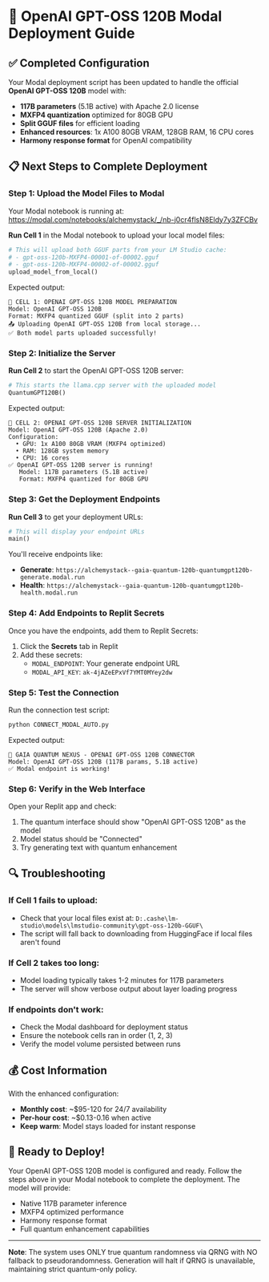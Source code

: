 # 🌌 OpenAI GPT-OSS 120B Modal Deployment Guide

## ✅ Completed Configuration

Your Modal deployment script has been updated to handle the official **OpenAI GPT-OSS 120B** model with:
- **117B parameters** (5.1B active) with Apache 2.0 license
- **MXFP4 quantization** optimized for 80GB GPU
- **Split GGUF files** for efficient loading
- **Enhanced resources**: 1x A100 80GB VRAM, 128GB RAM, 16 CPU cores
- **Harmony response format** for OpenAI compatibility

## 📋 Next Steps to Complete Deployment

### Step 1: Upload the Model Files to Modal

Your Modal notebook is running at:
https://modal.com/notebooks/alchemystack/_/nb-j0cr4flsN8Eldy7y3ZFCBv

**Run Cell 1** in the Modal notebook to upload your local model files:
```python
# This will upload both GGUF parts from your LM Studio cache:
# - gpt-oss-120b-MXFP4-00001-of-00002.gguf
# - gpt-oss-120b-MXFP4-00002-of-00002.gguf
upload_model_from_local()
```

Expected output:
```
🚀 CELL 1: OPENAI GPT-OSS 120B MODEL PREPARATION
Model: OpenAI GPT-OSS 120B
Format: MXFP4 quantized GGUF (split into 2 parts)
📤 Uploading OpenAI GPT-OSS 120B from local storage...
✅ Both model parts uploaded successfully!
```

### Step 2: Initialize the Server

**Run Cell 2** to start the OpenAI GPT-OSS 120B server:
```python
# This starts the llama.cpp server with the uploaded model
QuantumGPT120B()
```

Expected output:
```
🚀 CELL 2: OPENAI GPT-OSS 120B SERVER INITIALIZATION
Model: OpenAI GPT-OSS 120B (Apache 2.0)
Configuration:
  • GPU: 1x A100 80GB VRAM (MXFP4 optimized)
  • RAM: 128GB system memory
  • CPU: 16 cores
✅ OpenAI GPT-OSS 120B server is running!
   Model: 117B parameters (5.1B active)
   Format: MXFP4 quantized for 80GB GPU
```

### Step 3: Get the Deployment Endpoints

**Run Cell 3** to get your deployment URLs:
```python
# This will display your endpoint URLs
main()
```

You'll receive endpoints like:
- **Generate**: `https://alchemystack--gaia-quantum-120b-quantumgpt120b-generate.modal.run`
- **Health**: `https://alchemystack--gaia-quantum-120b-quantumgpt120b-health.modal.run`

### Step 4: Add Endpoints to Replit Secrets

Once you have the endpoints, add them to Replit Secrets:

1. Click the **Secrets** tab in Replit
2. Add these secrets:
   - `MODAL_ENDPOINT`: Your generate endpoint URL
   - `MODAL_API_KEY`: `ak-4jAZeEPxVf7YMT0MYey2dw`

### Step 5: Test the Connection

Run the connection test script:
```bash
python CONNECT_MODAL_AUTO.py
```

Expected output:
```
🌌 GAIA QUANTUM NEXUS - OPENAI GPT-OSS 120B CONNECTOR
Model: OpenAI GPT-OSS 120B (117B params, 5.1B active)
✅ Modal endpoint is working!
```

### Step 6: Verify in the Web Interface

Open your Replit app and check:
1. The quantum interface should show "OpenAI GPT-OSS 120B" as the model
2. Model status should be "Connected"
3. Try generating text with quantum enhancement

## 🔍 Troubleshooting

### If Cell 1 fails to upload:
- Check that your local files exist at: `D:.cashe\lm-studio\models\lmstudio-community\gpt-oss-120b-GGUF\`
- The script will fall back to downloading from HuggingFace if local files aren't found

### If Cell 2 takes too long:
- Model loading typically takes 1-2 minutes for 117B parameters
- The server will show verbose output about layer loading progress

### If endpoints don't work:
- Check the Modal dashboard for deployment status
- Ensure the notebook cells ran in order (1, 2, 3)
- Verify the model volume persisted between runs

## 💰 Cost Information

With the enhanced configuration:
- **Monthly cost**: ~$95-120 for 24/7 availability
- **Per-hour cost**: ~$0.13-0.16 when active
- **Keep warm**: Model stays loaded for instant response

## 🚀 Ready to Deploy!

Your OpenAI GPT-OSS 120B model is configured and ready. Follow the steps above in your Modal notebook to complete the deployment. The model will provide:
- Native 117B parameter inference
- MXFP4 optimized performance
- Harmony response format
- Full quantum enhancement capabilities

---

**Note**: The system uses ONLY true quantum randomness via QRNG with NO fallback to pseudorandomness. Generation will halt if QRNG is unavailable, maintaining strict quantum-only policy.